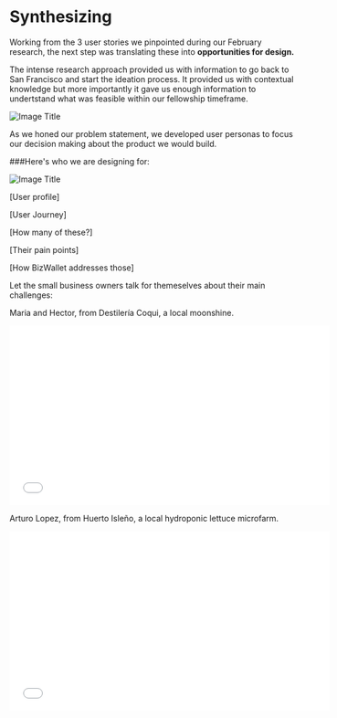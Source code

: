 # Synthesizing

Working from the 3 user stories we pinpointed during our February research, the next step was translating these into **opportunities for design.**

The intense research approach provided us with information to go back to San Francisco and start the ideation process. It provided us with contextual knowledge but more importantly it gave us enough information to undertstand what was feasible within our fellowship timeframe.

![Image Title](http://cl.ly/image/1E1J2z2u0y25/pasted-from-clipboard.png)

As we honed our problem statement, we developed user personas to focus our decision making about the product we would build.


###Here's who we are designing for:



![Image Title]( http://cl.ly/image/1s0r422L3r2D/Personas%20-%20SME.001.jpg)

[User profile]

[User Journey]

[How many of these?]

[Their pain points]

[How BizWallet addresses those]


Let the small business owners talk for themeselves about their main challenges:

Maria and Hector, from Destilería Coqui, a local moonshine.

<iframe width="560" height="315" src="//www.youtube.com/embed/UYbB529ZkRw" frameborder="0" allowfullscreen></iframe>

Arturo Lopez, from Huerto Isleño, a local hydroponic lettuce microfarm.


<iframe width="560" height="315" src="//www.youtube.com/embed/fiICKbemoJ0" frameborder="0" allowfullscreen></iframe>




